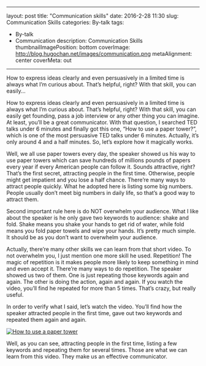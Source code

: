 
---
layout: post
title: "Communication skills"
date: 2016-2-28 11:30
slug: Communication Skills
categories: By-talk
tags:
- By-talk
- Communication
description: Communication Skills
thumbnailImagePosition: bottom
coverImage: http://blog.hugochan.net/images/communication.png
metaAlignment: center
coverMeta: out
---

How to express ideas clearly and even persuasively in a limited time is always what I’m curious about. That’s helpful, right? With that skill, you can easily...
<!-- excerpt -->


How to express ideas clearly and even persuasively in a limited time is always what I’m curious about. That’s helpful, right? With that skill, you can easily get founding, pass a job interview or any other thing you can imagine. At least, you’ll be a great communicator. With that question, I searched TED talks under 6 minutes and finally got this one, “How to use a paper tower?”, which is one of the most persuasive TED talks under 6 minutes. Actually, it’s only around 4 and a half minutes. So, let’s explore how it magically works.

Well, we all use paper towers every day, the speaker showed us his way to use paper towers which can save hundreds of millions pounds of papers every year if every American people can follow it. Sounds attractive, right? That’s the first secret, attracting people in the first time. Otherwise, people might get impatient and you lose a half chance. There’re many ways to attract people quickly. What he adopted here is listing some big numbers. People usually don’t meet big numbers in daily life, so that’s a good way to attract them.

Second important rule here is do NOT overwhelm your audience. What I like about the speaker is he only gave two keywords to audience: shake and fold. Shake means you shake your hands to get rid of water, while fold means you fold paper towels and wipe your hands. It’s pretty much simple. It should be as you don’t want to overwhelm your audience.

Actually, there’re many other skills we can learn from that short video. To not overwhelm you, I just mention one more skill he used. Repetition! The magic of repetition is it makes people more likely to keep something in mind and even accept it. There’re many ways to do repetition. The speaker showed us two of them. One is just repeating those keywords again and again.  The other is doing the action, again and again. If you watch the video, you’ll find he repeated for more than 5 times. That’s crazy, but really useful.

In order to verify what I said, let’s watch the video. You’ll find how the speaker attracted people in the first time, gave out two keywords and repeated them again and again.

[![How to use a paper tower](http://blog.hugochan.net/images/how_to_use_a_paper_tower.png)](https://www.ted.com/talks/joe_smith_how_to_use_a_paper_towel?language=en)

Well, as you can see, attracting people in the first time, listing a few keywords and repeating them for several times. Those are what we can learn from this video. They make us an effective communicator.
